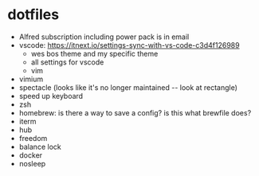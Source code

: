 # dotfiles

- Alfred subscription including power pack is in email
- vscode: https://itnext.io/settings-sync-with-vs-code-c3d4f126989
  - wes bos theme and my specific theme
  - all settings for vscode
  - vim
- vimium
- spectacle (looks like it's no longer maintained -- look at rectangle)
- speed up keyboard
- zsh
- homebrew: is there a way to save a config? is this what brewfile does?
- iterm
- hub
- freedom
- balance lock
- docker
- nosleep
